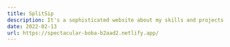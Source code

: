 ```yaml
---
title: SplitSip
description: It's a sophisticated website about my skills and projects.
date: 2022-02-13
url: https://spectacular-boba-b2aad2.netlify.app/
---
```


